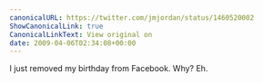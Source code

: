 ```yaml
---
canonicalURL: https://twitter.com/jmjordan/status/1460520002
ShowCanonicalLink: true
CanonicalLinkText: View original on
date: 2009-04-06T02:34:08+00:00
---
```

I just removed my birthday from Facebook. Why? Eh.